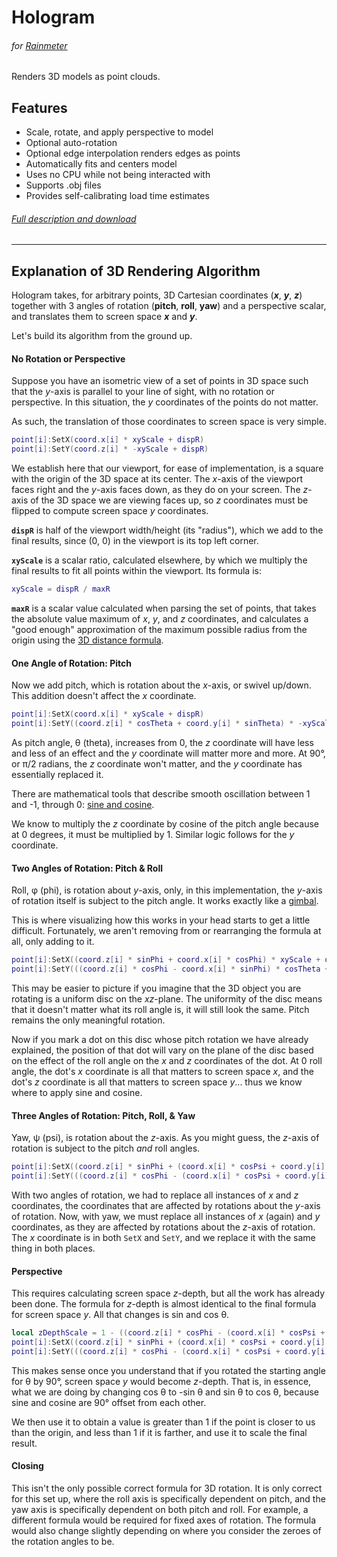 # Hologram
###### for [Rainmeter](https://www.rainmeter.net/)
Renders 3D models as point clouds.

## Features

* Scale, rotate, and apply perspective to model
* Optional auto-rotation
* Optional edge interpolation renders edges as points
* Automatically fits and centers model
* Uses no CPU while not being interacted with
* Supports .obj files
* Provides self-calibrating load time estimates

###### [Full description and download](http://killall-q.deviantart.com/art/Hologram-590866523)

---

## Explanation of 3D Rendering Algorithm

Hologram takes, for arbitrary points, 3D Cartesian coordinates (___x___, ___y___, ___z___) together with 3 angles of rotation (__pitch__, __roll__, __yaw__) and a perspective scalar, and translates them to screen space ___x___ and ___y___.

Let's build its algorithm from the ground up.

#### No Rotation or Perspective

Suppose you have an isometric view of a set of points in 3D space such that the _y_-axis is parallel to your line of sight, with no rotation or perspective. In this situation, the _y_ coordinates of the points do not matter.

As such, the translation of those coordinates to screen space is very simple.
```lua
point[i]:SetX(coord.x[i] * xyScale + dispR)
point[i]:SetY(coord.z[i] * -xyScale + dispR)
```
We establish here that our viewport, for ease of implementation, is a square with the origin of the 3D space at its center. The _x_-axis of the viewport faces right and the _y_-axis faces down, as they do on your screen. The _z_-axis of the 3D space we are viewing faces up, so _z_ coordinates must be flipped to compute screen space _y_ coordinates.

__`dispR`__ is half of the viewport width/height (its "radius"), which we add to the final results, since (0, 0) in the viewport is its top left corner.

__`xyScale`__ is a scalar ratio, calculated elsewhere, by which we multiply the final results to fit all points within the viewport. Its formula is:
```lua
xyScale = dispR / maxR
```
__`maxR`__ is a scalar value calculated when parsing the set of points, that takes the absolute value maximum of _x_, _y_, and _z_ coordinates, and calculates a "good enough" approximation of the maximum possible radius from the origin using the [3D distance formula](https://en.wikipedia.org/wiki/Euclidean_distance).

#### One Angle of Rotation: Pitch

Now we add pitch, which is rotation about the _x_-axis, or swivel up/down. This addition doesn't affect the _x_ coordinate.
```lua
point[i]:SetX(coord.x[i] * xyScale + dispR)
point[i]:SetY((coord.z[i] * cosTheta + coord.y[i] * sinTheta) * -xyScale + dispR)
```
As pitch angle, θ (theta), increases from 0, the _z_ coordinate will have less and less of an effect and the _y_ coordinate will matter more and more. At 90°, or π/2 radians, the _z_ coordinate won't matter, and the _y_ coordinate has essentially replaced it.

There are mathematical tools that describe smooth oscillation between 1 and -1, through 0: [sine and cosine](https://en.wikipedia.org/wiki/Sine#Relation_to_the_unit_circle).

We know to multiply the _z_ coordinate by cosine of the pitch angle because at 0 degrees, it must be multiplied by 1. Similar logic follows for the _y_ coordinate.

#### Two Angles of Rotation: Pitch & Roll

Roll, φ (phi), is rotation about _y_-axis, only, in this implementation, the _y_-axis of rotation itself is subject to the pitch angle. It works exactly like a [gimbal](https://en.wikipedia.org/wiki/Gimbal).

This is where visualizing how this works in your head starts to get a little difficult. Fortunately, we aren't removing from or rearranging the formula at all, only adding to it.
```lua
point[i]:SetX((coord.z[i] * sinPhi + coord.x[i] * cosPhi) * xyScale + dispR)
point[i]:SetY(((coord.z[i] * cosPhi - coord.x[i] * sinPhi) * cosTheta + coord.y[i] * sinTheta) * -xyScale + dispR)
```
This may be easier to picture if you imagine that the 3D object you are rotating is a uniform disc on the _xz_-plane. The uniformity of the disc means that it doesn't matter what its roll angle is, it will still look the same. Pitch remains the only meaningful rotation.

Now if you mark a dot on this disc whose pitch rotation we have already explained, the position of that dot will vary on the plane of the disc based on the effect of the roll angle on the _x_ and _z_ coordinates of the dot. At 0 roll angle, the dot's _x_ coordinate is all that matters to screen space _x_, and the dot's _z_ coordinate is all that matters to screen space _y_... thus we know where to apply sine and cosine.

#### Three Angles of Rotation: Pitch, Roll, & Yaw

Yaw, ψ (psi), is rotation about the _z_-axis. As you might guess, the _z_-axis of rotation is subject to the pitch _and_ roll angles.
```lua
point[i]:SetX((coord.z[i] * sinPhi + (coord.x[i] * cosPsi + coord.y[i] * sinPsi) * cosPhi) * xyScale + dispR)
point[i]:SetY(((coord.z[i] * cosPhi - (coord.x[i] * cosPsi + coord.y[i] * sinPsi) * sinPhi) * cosTheta + (coord.y[i] * cosPsi - coord.x[i] * sinPsi) * sinTheta) * -xyScale + dispR)
```
With two angles of rotation, we had to replace all instances of _x_ and _z_ coordinates, the coordinates that are affected by rotations about the _y_-axis of rotation. Now, with yaw, we must replace all instances of _x_ (again) and _y_ coordinates, as they are affected by rotations about the _z_-axis of rotation. The _x_ coordinate is in both `SetX` and `SetY`, and we replace it with the same thing in both places.

#### Perspective

This requires calculating screen space _z_-depth, but all the work has already been done. The formula for _z_-depth is almost identical to the final formula for screen space _y_. All that changes is sin and cos θ.

```lua
local zDepthScale = 1 - ((coord.z[i] * cosPhi - (coord.x[i] * cosPsi + coord.y[i] * sinPsi) * sinPhi) * -sinTheta + (coord.y[i] * cosPsi - coord.x[i] * sinPsi) * cosTheta) / maxR * perspective
point[i]:SetX((coord.z[i] * sinPhi + (coord.x[i] * cosPsi + coord.y[i] * sinPsi) * cosPhi) * xyScale * zDepthScale + dispR)
point[i]:SetY(((coord.z[i] * cosPhi - (coord.x[i] * cosPsi + coord.y[i] * sinPsi) * sinPhi) * cosTheta + (coord.y[i] * cosPsi - coord.x[i] * sinPsi) * sinTheta) * -xyScale * zDepthScale + dispR)
```

This makes sense once you understand that if you rotated the starting angle for θ by 90°, screen space _y_ would become _z_-depth. That is, in essence, what we are doing by changing cos θ to -sin θ and sin θ to cos θ, because sine and cosine are 90° offset from each other.

We then use it to obtain a value is greater than 1 if the point is closer to us than the origin, and less than 1 if it is farther, and use it to scale the final result.

#### Closing

This isn't the only possible correct formula for 3D rotation. It is only correct for this set up, where the roll axis is specifically dependent on pitch, and the yaw axis is specifically dependent on both pitch and roll. For example, a different formula would be required for fixed axes of rotation. The formula would also change slightly depending on where you consider the zeroes of the rotation angles to be.
